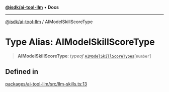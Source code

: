 [**@isdk/ai-tool-llm**](../README.md) • **Docs**

***

[@isdk/ai-tool-llm](../globals.md) / AIModelSkillScoreType

# Type Alias: AIModelSkillScoreType

> **AIModelSkillScoreType**: *typeof* [`AIModelSkillScoreTypes`](../variables/AIModelSkillScoreTypes.md)\[`number`\]

## Defined in

[packages/ai-tool-llm/src/llm-skills.ts:13](https://github.com/isdk/ai-tool-llm.js/blob/513ef97c99c1327a132052f4cc5520be2c9cf2e0/src/llm-skills.ts#L13)
